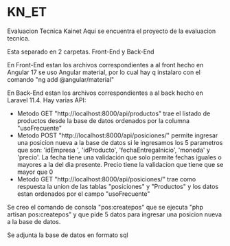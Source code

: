 # KN_ET
Evaluacion Tecnica Kainet
Aqui se encuentra el proyecto de la evaluacion tecnica.

Esta separado en 2 carpetas. Front-End y Back-End

En Front-End estan los archivos correspondientes a al front hecho en Angular 17
se uso Angular material, por lo cual hay q instalaro con el comando "ng add @angular/material"

En Back-End estan los archivos correspondientes a al back hecho en Laravel 11.4. 
Hay varias API:
- Metodo GET "http://localhost:8000/api/productos" trae el listado de productos desde la base de datos ordenados por la columna "usoFrecuente"
- Metodo POST "http://localhost:8000/api/posiciones/" permite ingresar una posicion nueva a la base de datos si le ingresamos los 5 parametros que son: 'idEmpresa ', 'idProducto', 'fechaEntregaInicio', 'moneda' y 'precio'. La fecha tiene una validación que solo permite fechas iguales o mayores a la del dia presente. Precio tiene la validacion que tiene que se mayor que 0
- Metodo GET "http://localhost:8000/api/posiciones/" trae como respuesta la union de las tablas "posiciones" y "Productos" y los datos estan ordenados por el campo "usoFrecuente"

Se creo el comando de consola "pos:createpos" que se ejecuta "php artisan pos:createpos" y que pide 5 datos para ingresar una posicion nueva a la base de datos.

Se adjunta la base de datos en formato sql

